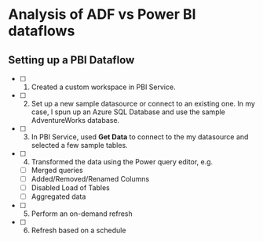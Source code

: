 # Analysis of ADF vs Power BI dataflows

## Setting up a PBI Dataflow

- [ ] 1. Created a custom workspace in PBI Service.
- [ ] 2. Set up a new sample datasource or connect to an existing one.  In my case, I spun up an Azure SQL Database and use the sample AdventureWorks database. 
- [ ] 3. In PBI Service, used **Get Data** to connect to the my datasource and selected a few sample tables.
- [ ] 4. Transformed the data using the Power query editor, e.g. 
    - [ ] Merged queries
    - [ ] Added/Removed/Renamed Columns
    - [ ] Disabled Load of Tables
    - [ ] Aggregated data
- [ ] 5. Perform an on-demand refresh
- [ ] 6. Refresh based on a schedule

